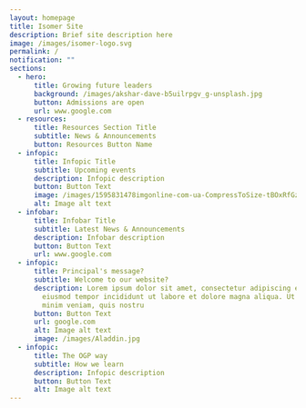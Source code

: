 ```yaml
---
layout: homepage
title: Isomer Site
description: Brief site description here
image: /images/isomer-logo.svg
permalink: /
notification: ""
sections:
  - hero:
      title: Growing future leaders
      background: /images/akshar-dave-b5uilrpgv_g-unsplash.jpg
      button: Admissions are open
      url: www.google.com
  - resources:
      title: Resources Section Title
      subtitle: News & Announcements
      button: Resources Button Name
  - infopic:
      title: Infopic Title
      subtitle: Upcoming events
      description: Infopic description
      button: Button Text
      image: /images/1595831478imgonline-com-ua-CompressToSize-tBOxRfGzn1.jpeg
      alt: Image alt text
  - infobar:
      title: Infobar Title
      subtitle: Latest News & Announcements
      description: Infobar description
      button: Button Text
      url: www.google.com
  - infopic:
      title: Principal's message?
      subtitle: Welcome to our website?
      description: Lorem ipsum dolor sit amet, consectetur adipiscing elit, sed do
        eiusmod tempor incididunt ut labore et dolore magna aliqua. Ut enim ad
        minim veniam, quis nostru
      button: Button Text
      url: google.com
      alt: Image alt text
      image: /images/Aladdin.jpg
  - infopic:
      title: The OGP way
      subtitle: How we learn
      description: Infopic description
      button: Button Text
      alt: Image alt text
---
```

